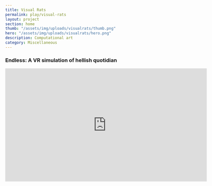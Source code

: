 ```yaml
---
title: Visual Rats
permalink: play/visual-rats
layout: project
section: home
thumb: "/assets/img/uploads/visualrats/thumb.png"
hero: "/assets/img/uploads/visualrats/hero.png"
description: Computational art
category: Miscellaneous
---
```


<div class="grid-2-column">


### Endless: A VR simulation of hellish quotidian


<div class="video-responsive">
  <iframe src="https://player.vimeo.com/video/237709819?background=1&muted=0" width="640" height="360" frameborder="0" webkitallowfullscreen mozallowfullscreen allowfullscreen></iframe>
</div>

</div>

